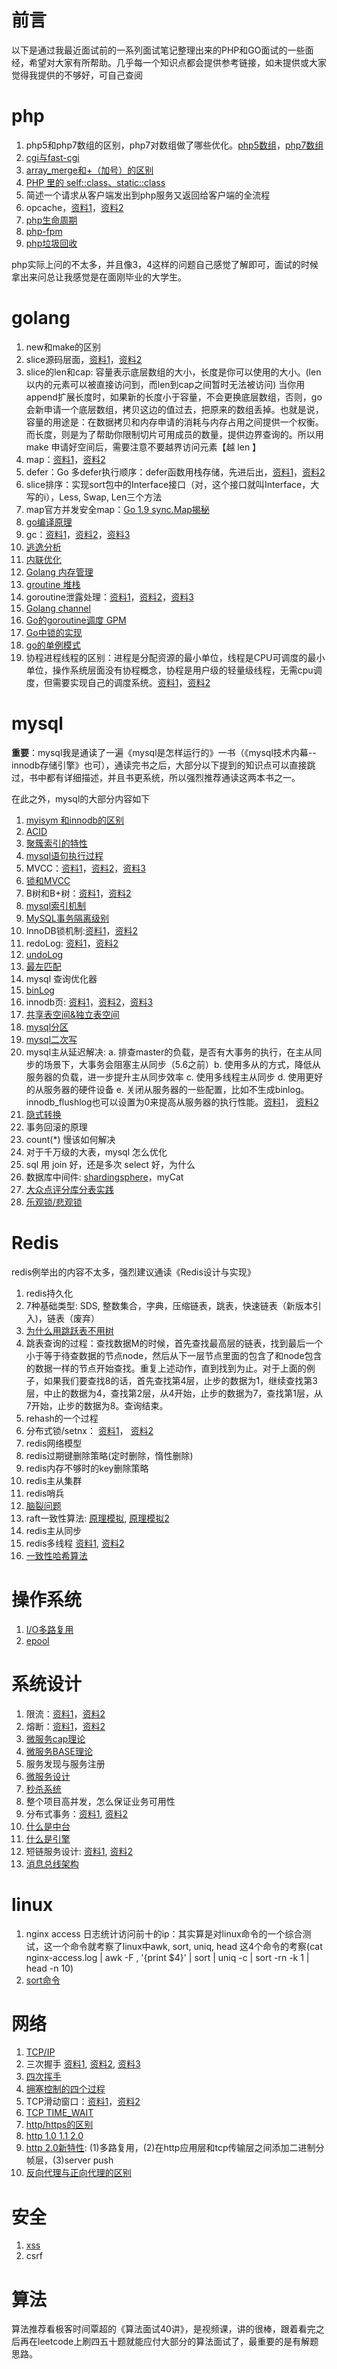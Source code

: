 # 前言

以下是通过我最近面试前的一系列面试笔记整理出来的PHP和GO面试的一些面经，希望对大家有所帮助。几乎每一个知识点都会提供参考链接，如未提供或大家觉得我提供的不够好，可自己查阅

# php

1. php5和php7数组的区别，php7对数组做了哪些优化。[php5数组](https://www.cnblogs.com/s-b-b/p/6222198.html)，[php7数组](https://github.com/pangudashu/php7-internal/blob/master/2/zend_ht.md)
2. [cgi与fast-cgi](https://www.yuque.com/vergil0415/mqoc5g/kuqrf0)
3. [array_merge和+（加号）的区别](https://blog.csdn.net/jbh1224520/article/details/60151817)
4. [PHP 里的 self::class、static::class](https://blog.csdn.net/m0_37477061/article/details/88650175)
5. 简述一个请求从客户端发出到php服务又返回给客户端的全流程
6. opcache，[资料1](https://www.zybuluo.com/phper/note/1016714)，[资料2](https://www.cnblogs.com/lamp01/p/8985068.html)
7. [php生命周期](https://github.com/pangudashu/php7-internal/blob/master/1/base_process.md)
8. [php-fpm](https://github.com/pangudashu/php7-internal/blob/master/1/fpm.md)
9. [php垃圾回收](https://github.com/pangudashu/php7-internal/blob/master/5/gc.md)

php实际上问的不太多，并且像3，4这样的问题自己感觉了解即可，面试的时候拿出来问总让我感觉是在面刚毕业的大学生。

# golang

1. new和make的区别
2. slice源码层面，[资料1](https://draveness.me/golang/docs/part2-foundation/ch03-datastructure/golang-array-and-slice/)，[资料2](https://halfrost.com/go_slice/)
3. slice的len和cap: 容量表示底层数组的大小，长度是你可以使用的大小。(len以内的元素可以被直接访问到，而len到cap之间暂时无法被访问)
当你用 append扩展长度时，如果新的长度小于容量，不会更换底层数组，否则，go 会新申请一个底层数组，拷贝这边的值过去，把原来的数组丢掉。也就是说，容量的用途是：在数据拷贝和内存申请的消耗与内存占用之间提供一个权衡。
而长度，则是为了帮助你限制切片可用成员的数量，提供边界查询的。所以用 make 申请好空间后，需要注意不要越界访问元素【越 len 】
4. map：[资料1](https://i6448038.github.io/2018/08/26/map-secret/)，[资料2](http://yangxikun.github.io/golang/2019/10/07/golang-map.html)
5. defer：Go 多defer执行顺序：defer函数用栈存储，先进后出，[资料1](https://segmentfault.com/a/1190000006823652)，[资料2](https://sanyuesha.com/2017/07/23/go-defer/)
6. slice排序：实现sort包中的Interface接口（对，这个接口就叫Interface，大写的i），Less, Swap, Len三个方法
7. map官方并发安全map：[Go 1.9 sync.Map揭秘](https://colobu.com/2017/07/11/dive-into-sync-Map/)
8. [go编译原理](https://xiaomi-info.github.io/2019/11/13/golang-compiler-principle/)
9. gc：[资料1](https://draveness.me/golang/docs/part3-runtime/ch07-memory/golang-garbage-collector/)，[资料2](http://yangxikun.github.io/golang/2019/12/22/golang-gc.html)，[资料3](https://zhuanlan.zhihu.com/p/105571503)
10. [逃逸分析](https://zboya.github.io/post/golang_escape_analysis/)
11. [内联优化](Golang内联优化)
12. [Golang 内存管理](https://draveness.me/golang/docs/part3-runtime/ch07-memory/golang-memory-allocator/)
13. [groutine 堆栈](http://yangxikun.github.io/golang/2019/11/12/go-goroutine-stack.html)
14. goroutine泄露处理：[资料1](https://zhuanlan.zhihu.com/p/74090074)，[资料2](https://studygolang.com/articles/28416)，[资料3](https://blog.csdn.net/tencent_teg/article/details/103813995)
15. [Golang channel](https://studygolang.com/articles/20714)
16. [Go的goroutine调度 GPM](https://zboya.github.io/post/go_scheduler/)
17. [Go中锁的实现](https://draveness.me/golang/docs/part3-runtime/ch06-concurrency/golang-sync-primitives/)
18. [go的单例模式](https://studygolang.com/articles/11444)
19. 协程进程线程的区别：进程是分配资源的最小单位，线程是CPU可调度的最小单位，操作系统层面没有协程概念，协程是用户级的轻量级线程，无需cpu调度，但需要实现自己的调度系统。[资料1](https://juejin.im/post/5b0014b7518825426e023666)，[资料2](https://blog.csdn.net/weixin_43870646/article/details/86575142)

# mysql

**重要**：mysql我是通读了一遍《mysql是怎样运行的》一书（《mysql技术内幕--innodb存储引擎》也可），通读完书之后，大部分以下提到的知识点可以直接跳过，书中都有详细描述，并且书更系统，所以强烈推荐通读这两本书之一。

在此之外，mysql的大部分内容如下

1. [myisym 和innodb的区别](https://blog.csdn.net/xlgen157387/article/details/68978320)
2. [ACID](https://zh.wikipedia.org/wiki/ACID)
3. [聚簇索引的特性](https://blog.csdn.net/alexdamiao/article/details/51934917)
4. [mysql语句执行过程]( https://www.cnblogs.com/wyq178/p/11576065.html)
5. MVCC：[资料1](https://www.jianshu.com/p/0ef46997c300)，[资料2](https://juejin.im/post/5c68a4056fb9a049e063e0ab)，[资料3](https://juejin.im/post/5c9b1b7df265da60e21c0b57)
6. [锁和MVCC](https://draveness.me/database-concurrency-control)
7. B树和B+树：[资料1](https://juejin.im/post/5c68a0ea51882562c704ed75)，[资料2](https://stackoverflow.com/questions/870218/what-are-the-differences-between-b-trees-and-b-trees)
8. [mysql索引机制](https://juejin.im/post/5c68a2cde51d4501533df085)
9. [MySQL事务隔离级别](https://juejin.im/post/5c68a34551882562ec590924)
10. InnoDB锁机制:[资料1](https://juejin.im/post/5c68a3b4e51d457f136d22d0)，[资料2](https://zhuanlan.zhihu.com/p/48269420)
11. redoLog: [资料1](https://juejin.im/post/6844903778030714894)，[资料2](https://www.cnblogs.com/f-ck-need-u/archive/2018/05/08/9010872.html)
12. [undoLog](https://juejin.im/post/5c68a5e551882562eb50ee41)
13. [最左匹配](https://www.zhihu.com/question/36996520)
14. mysql 查询优化器
15. [binLog](https://www.cnblogs.com/f-ck-need-u/p/9001061.html#auto_id_4)
16. innodb页: [资料1](https://www.cnblogs.com/wade-luffy/ttps://www.cnblogs.com/xiaoboluo768/p/5191964.htmlp/6289917.html)，[资料2](https://juejin.im/post/5cb3e3dfe51d456e3428c0db)，[资料3](https://mp.weixin.qq.com/s?__biz=MzIxNTQ3NDMzMw==&mid=2247483670&idx=1&sn=751d84d0ce50d64934d636014abe2023&chksm=979688e4a0e101f2a51d1f06ec75e25c56f8936321ae43badc2fe9fc1257b4dc1c24223699de&scene=21#wechat_redirect)
17. [共享表空间&独立表空间]( https://www.cnblogs.com/ilifeilong/p/7221235.html)
18. [mysql分区](ttps://www.cnblogs.com/xiaoboluo768/p/5191964.html)
19. [mysql二次写](https://blog.csdn.net/jc_benben/article/details/78967380)
20. mysql主从延迟解决: a. 排查master的负载，是否有大事务的执行，在主从同步的场景下，大事务会阻塞主从同步（5.6之前）b. 使用多从的方式，降低从服务器的负载，进一步提升主从同步效率 c. 使用多线程主从同步 d. 使用更好的从服务器的硬件设备 e. 关闭从服务器的一些配置，比如不生成binlog。innodb_flushlog也可以设置为0来提高从服务器的执行性能。[资料1](https://developer.aliyun.com/article/42638)， [资料2](https://www.jianshu.com/p/ed19bb0e748a)
21. [隐式转换](https://www.cnblogs.com/wtcl/p/9085427.html)
22. 事务回滚的原理
23. count(*) 慢该如何解决
24. 对于千万级的大表，mysql 怎么优化
25. sql 用 join 好，还是多次 select 好，为什么
26. 数据库中间件: [shardingsphere](https://shardingsphere.apache.org/document/current/cn/overview/)，myCat
27. [大众点评分库分表实践](https://tech.meituan.com/dianping_order_db_sharding.html)
28. [乐观锁/悲观锁](https://www.jianshu.com/p/d2ac26ca6525)

# Redis
redis例举出的内容不太多，强烈建议通读《Redis设计与实现》

1. redis持久化 
2. 7种基础类型: SDS, 整数集合，字典，压缩链表，跳表，快速链表（新版本引入)，链表（废弃）
3. [为什么用跳跃表不用树](https://zhuanlan.zhihu.com/p/23370124)
4. 跳表查询的过程：查找数据M的时候，首先查找最高层的链表，找到最后一个小于等于待查数据的节点node，然后从下一层节点里面的包含了和node包含的数据一样的节点开始查找。重复上述动作，直到找到为止。对于上面的例子，如果我们要查找8的话，首先查找第4层，止步的数据为1，继续查找第3层，中止的数据为4，查找第2层，从4开始，止步的数据为7，查找第1层，从7开始，止步的数据为8。查询结束。
5. rehash的一个过程
6. 分布式锁/setnx： [资料1](https://www.cnblogs.com/austinspark-jessylu/p/8043726.html)， [资料2](https://yq.aliyun.com/articles/674394)
7. redis网络模型
8. redis过期键删除策略(定时删除，惰性删除)
9. redis内存不够时的key删除策略
10. redis主从集群
11. redis哨兵 
12. [脑裂问题](https://cloud.tencent.com/developer/article/1027323)
13. raft一致性算法: [原理模拟](http://thesecretlivesofdata.com/raft/), [原理模拟2](https://acehi.github.io/raft-algorithm-cn/)
14. redis主从同步
15. redis多线程 [资料1](https://mp.weixin.qq.com/s/FZu3acwK6zrCBZQ_3HoUgw), [资料2](https://draveness.me/whys-the-design-redis-single-thread/)
16. [一致性哈希算法](https://www.yuque.com/vergil0415/nsnq75/gxadgh)


# 操作系统

1. [I/O多路复用](https://i6448038.github.io/2019/11/10/io-multi/)
2. [epool](https://mp.weixin.qq.com/s/DVjFI4CVZwtjiV6e9LeY3A)

# 系统设计
1. 限流：[资料1](https://blog.csdn.net/weixin_41846320/article/details/95941361)，[资料2](https://www.cnblogs.com/linjiqin/p/9707713.html)
2. 熔断：[资料1](https://www.cnblogs.com/yawen/p/6655352.html)，[资料2](https://blog.csdn.net/baiducheng/article/details/78892111)
3. [微服务cap理论](https://www.hollischuang.com/archives/666)
4. [微服务BASE理论](https://www.hollischuang.com/archives/672)
5. 服务发现与服务注册
6. [微服务设计](https://www.zhihu.com/question/65502802)
7. [秒杀系统](https://www.zhihu.com/question/54895548/answer/923987542?clicktime=1579081979)
8. 整个项目高并发，怎么保证业务可用性
9. 分布式事务：[资料1](https://blog.51cto.com/lijianjun/1945516), [资料2](https://juejin.im/post/5d2616256fb9a07eef6a3619)
10. [什么是中台](https://www.zhihu.com/question/57717433)
11. [什么是引擎](https://blog.csdn.net/shenpanzhimao/article/details/84500521)
12. 短链服务设计: [资料1](https://www.jianshu.com/p/bae7796d3215), [资料2](https://blog.csdn.net/liuxinghao/article/details/107754046)
13. [消息总线架构](https://segmentfault.com/a/1190000017212260)

# linux

1. nginx access 日志统计访问前十的ip：其实算是对linux命令的一个综合测试，这一个命令就考察了linux中awk, sort, uniq, head 这4个命令的考察(cat nginx-access.log | awk -F , '{print $4}' | sort | uniq -c | sort -rn -k 1 | head -n 10)
2. [sort命令](https://www.cnblogs.com/51linux/archive/2012/05/23/2515299.html)

# 网络

1. [TCP/IP](https://www.cnblogs.com/onepixel/p/7092302.html)
2. 三次握手 [资料1](https://baijiahao.baidu.com/s?id=1618114723935605183&wfr=spider&for=pc), [资料2](https://networkengineering.stackexchange.com/questions/24068/why-do-we-need-a-3-way-handshake-why-not-just-2-way), [资料3](https://blog.csdn.net/xifeijian/article/details/12777187)
3. [四次挥手](https://blog.csdn.net/xifeijian/article/details/12777187)
4. [拥塞控制的四个过程](https://blog.csdn.net/yechaodechuntian/article/details/25429143)
5. TCP滑动窗口：[资料1](https://www.zhihu.com/question/32255109)，[资料2](https://blog.csdn.net/yao5hed/article/details/81046945)
6. [TCP TIME_WAIT](https://blog.csdn.net/weixin_41966991/article/details/81264095)
7. [http/https的区别](https://juejin.im/entry/58d7635e5c497d0057fae036)
8. [http 1.0 1.1 2.0](https://www.jianshu.com/p/52d86558ca57)
9. [http 2.0新特性](https://www.zhihu.com/question/34074946): (1)多路复用，(2)在http应用层和tcp传输层之间添加二进制分帧层，(3)server push
10. [反向代理与正向代理的区别](https://www.zhihu.com/question/36412304)

# 安全

1. [xss](https://www.freebuf.com/articles/web/185654.html)
2. csrf

# 算法
算法推荐看极客时间覃超的《算法面试40讲》，是视频课，讲的很棒，跟着看完之后再在leetcode上刷四五十题就能应付大部分的算法面试了，最重要的是有解题思路。
